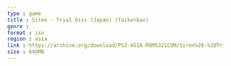 ```yaml
---
type : game
title : Siren - Trial Disc (Japan) (Taikenban)
genre : 
format : iso
region : asia
link : https://archive.org/download/PS2-ASIA-ROMS321COM/Siren%20-%20Trial%20Disc%20%28Japan%29%20%28Taikenban%29.7z
size : 640MB
---
```

